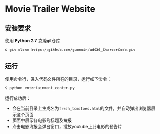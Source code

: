 # Movie Trailer Website

## 安装要求
使用 **Python 2.7**
克隆git仓库
```bash
$ git clone https://github.com/guomxin/ud036_StarterCode.git
```

## 运行
使用命令行，进入代码文件所在的目录，运行如下命令：
```bash
$ python entertainment_center.py
```
运行成功后：
- 会在当前目录上生成名为`fresh_tomatoes.html`的文件，并自动弹出浏览器展示这个页面
- 页面中展示各电影的标题及海报
- 点击电影海报会弹出窗口，播放youtube上此电影的预告片